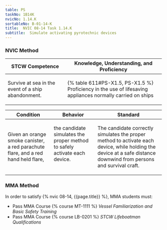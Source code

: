 ```yaml
---
table: PS
taskNo: 1B14K
nvicNo: 1.14.K 
sortableNo: B-01-14-K
title:  NVIC 08-14 Task 1.14.K
subtitle:  Simulate activating pyrotechnic devices
---
```






### NVIC Method

<a style="display:none;" onclick="togglevisibility('nvic_methods')" >Show NVIC method.</a>

<div id='nvic_methods' class='show'>

<table>
<thead>
<tr>
<th class='forty'> STCW Competence </th>
<th class='sixty'> Knowledge, Understanding, and Proficiency </th>
</tr>
</thead>

<tbody>
<tr><td markdown='1'>

Survive at sea in the event of a ship abandonment.

</td><td markdown='1'>

{% table 611#PS-X1.5, PS-X1.5 %} Proficiency in the use of lifesaving appliances normally carried on ships

</td></tr>


</tbody>
</table>


<table>
<thead>
<tr><th class='twenty'>  Condition </th><th class='twenty'> Behavior </th><th  class='sixty'>Standard </th></tr>
</thead>
<tbody >



<tr><td markdown='1'>

Given an orange smoke canister, a red parachute flare, and a red hand held flare,

</td><td markdown='1'>

the candidate simulates the proper method to safely activate each device.

<br>

<div class="tooltip" markdown='1'>



</div>


</td><td markdown='1'>

The candidate correctly simulates the proper method to activate each device, while holding the device at a safe distance downwind from persons and survival craft.

</td></tr>
</tbody>
</table>
</div>


### MMA Method

In order to satisfy  {% nvic 08-14, {{page.title}}  %}, MMA students must:

* Pass MMA Course {% course MT-1111 %}  *Vessel Familiarization and Basic Safety Training*
* Pass MMA Course {% course LB-0201 %}  *STCW Lifeboatman Qualifications*